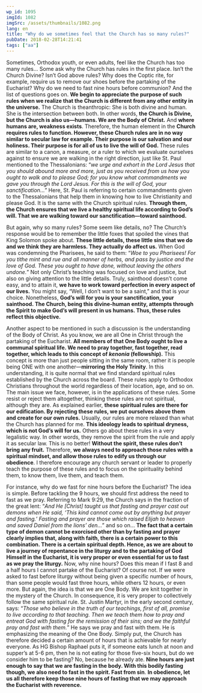```yaml
---
wp_id: 1095
imgId: 1082
imgSrc: /assets/thumbnails/1082.png
lang: en
title: "Why do we sometimes feel that the Church has so many rules?"
pubDate: 2018-02-28T14:21:41
tags: ["aa"]
---
```


<!-- page: 6 -->

<p>Sometimes, Orthodox youth, or even adults, feel like the Church has too many rules… Some ask why the Church has rules in the first place. Isn’t the Church Divine? Isn’t God above rules? Why does the Coptic rite, for example, require us to remove our shoes before the partaking of the Eucharist? Why do we need to fast nine hours before communion? And the list of questions goes on. <strong>We begin to appreciate the purpose of such rules when we realize that the Church is different from any other entity in the universe.</strong> The Church is theanthropic: She is both divine and human. She is the intersection between both. In other words, <strong>the Church is Divine, but the Church is also us—humans. We are the Body of Christ.</strong> And <strong>where humans are, weakness exists</strong>. Therefore, the human element in the <strong>Church requires rules to function. However, these Church rules are in no way similar to secular law for example. Their purpose is our salvation and our holiness. Their purpose is for all of us to live the will of God. </strong>These rules are similar to a canon, a measure, or a ruler to which we evaluate ourselves against to ensure we are walking in the right direction, just like St. Paul mentioned to the Thessalonians: “<em>we urge and exhort in the Lord Jesus that you should abound more and more, just as you received from us how you ought to walk and to please God; for you know what commandments we gave you through the Lord Jesus. For this is the will of God, your sanctification…” </em>Here, St. Paul is referring to certain commandments given to the Thessalonians that help them in knowing how to live Christianity and please God. It is the same with the Church spiritual rules. <strong>Through them, the Church ensures that we live a healthy spiritual life according to God’s will. That we are walking toward our sanctification—toward sainthood.</strong></p>
<p>But again, why so many rules? Some seem like details, no? The Church’s response would be to remember the little foxes that spoiled the vines that King Solomon spoke about. <strong>These little details, these little sins that we do and we think they are harmless. They actually do affect us.</strong> When God was condemning the Pharisees, he said to them: “<em>Woe to you Pharisees! For you tithe mint and rue and all manner of herbs, and pass by justice and the love of God. These you ought to have done, without leaving the others undone.</em>” Not only Christ’s teaching was focused on love and justice, but also on giving attention to the little details. Truly, sainthood doesn’t come easy, and to attain it, <strong>we have to work toward perfection in every aspect of our lives.</strong> You might say, “Well, I don’t want to be a saint,” and that is your choice. Nonetheless, <strong>God’s will for you is your sanctification, your sainthood. The Church, being this divine-human entity, attempts through the Spirit to make God’s will present in us humans. Thus, these rules reflect this objective. </strong></p>
<p>Another aspect to be mentioned in such a discussion is the understanding of the Body of Christ. As you know, we are all One in Christ through the partaking of the Eucharist. <strong>All members of that One Body ought to live a communal spiritual life. We need to pray together, fast together, read together, which leads to this concept of <em>kenonia </em>(fellowship).</strong> This concept is more than just people sitting in the same room, rather it is people being ONE with one another—<strong>mirroring the Holy Trinity</strong>. In this understanding, it is quite normal that we find standard spiritual rules established by the Church across the board. These rules apply to Orthodox Christians throughout the world regardless of their location, age, and so on. The main issue we face, however, is in the applications of these rules. Some resist or reject them altogether, thinking these rules are not spiritual, although they are. As explained earlier, <strong>these spiritual rules are there for our edification. By rejecting these rules, we put ourselves above them and create for our own rules.</strong> Usually, our rules are more relaxed than what the Church has planned for me. <strong>This ideology leads to spiritual dryness, which is not God’s will for us.</strong> Others go about these rules in a very legalistic way. In other words, they remove the spirit from the rule and apply it as secular law. This is no better! <strong>Without the spirit, these rules don’t bring any fruit.</strong> Therefore, <strong>we always need to approach those rules with a spiritual mindset, and allow those rules to edify us through our obedience</strong>. I therefore encourage any church servant or leader to properly teach the purpose of these rules and to focus on the spirituality behind them, to know them, live them, and teach them.</p>
<p>For instance, why do we fast for nine hours before the Eucharist? The idea is simple. Before tackling the 9 hours, we should first address the need to fast as we pray. Referring to Mark 9:29, the Church says in the fraction of the great lent: “<em>And He [Christ] taught us that fasting and prayer cast out demons when He said, ‘This kind cannot come out by anything but prayer and fasting.’ Fasting and prayer are those which raised Elijah to heaven and saved Daniel from the lions’ den…</em>” and so on… <strong>The fact that a certain type of demon cannot be exorcised other than by fasting and prayer clearly implies that, along with faith, there is a certain power to this combination. There is a certain spiritual depth. Hence, as we are about to live a journey of repentance in the liturgy and to the partaking of God Himself in the Eucharist, it is very proper or even essential for us to fast as we pray the liturgy.</strong> Now, why nine hours? Does this mean if I fast 8 and a half hours I cannot partake of the Eucharist? Of course not. If we were asked to fast before liturgy without being given a specific number of hours, than some people would fast three hours, while others 12 hours, or even more. But again, the idea is that we are One Body. We are knit together in the mystery of the Church. In consequence, it is very proper to collectively follow the same spiritual rule. St. Justin Martyr, in the early second century, says: “<em>Those who believe in the truth of our teachings, first of all, promise to live according to that teaching. Then we teach them how to pray and entreat God with fasting for the remission of their sins; and we the faithful pray and fast with them.</em>” He says we pray and fast with them. He is emphasizing the meaning of the One Body. Simply put, the Church has therefore decided a certain amount of hours that is achievable for nearly everyone. As HG Bishop Raphael puts it, if someone eats lunch at noon and supper’s at 5-6 pm, then he is not eating for those five-six hours, but do we consider him to be fasting? No, because he already ate. <strong>Nine hours are just enough to say that we are fasting in the body. With this bodily fasting though, we also need to fast in the spirit. Fast from sin</strong>. <strong>In obedience, let us all therefore keep those nine hours of fasting that we may approach the Eucharist with reverence.</strong></p>

